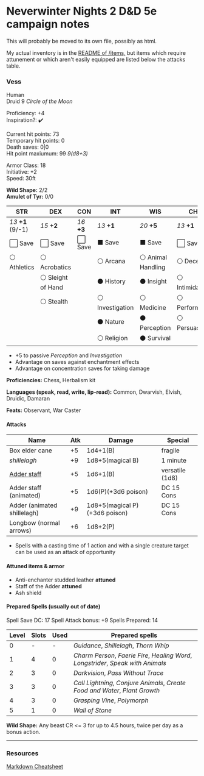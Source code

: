 # Neverwinter Nights 2 D&D 5e campaign notes

This will probably be moved to its own file, possibly as html.

My actual inventory is in the [README of /items,](./items/) but items which require attunement or which aren't easily equipped are listed below the attacks table.

### Vess

Human  
Druid 9 *Circle of the Moon*

Proficiency: +4  
Inspiration?: :heavy_check_mark:

Current hit points: 73  
Temporary hit points: 0  
Death saves: 0|0  
Hit point maxiumum: 99 *9(d8+3)*    

Armor Class: 18  
Initiative: +2  
Speed: 30ft

**Wild Shape:** 2/2  
**Amulet of Tyr:** 0/0

|  STR  |  DEX  |  CON  |  INT  |  WIS  |  CHA  |
|-------|-------|-------|-------|-------|-------|
| *13* **+1** (9/-1) | *15* **+2** | *16* **+3** | *13* **+1** | *20* **+5** | *13* **+1** |
| :white_large_square: Save | :white_large_square: Save | :white_large_square: Save | :black_large_square: Save | :black_large_square: Save | :white_large_square: Save |
| :white_circle: Athletics | :white_circle: Acrobatics || :white_circle: Arcana | :white_circle: Animal Handling | :white_circle: Deception |
|| :white_circle: Sleight of Hand || :black_circle: History | :black_circle: Insight | :white_circle: Intimidation |
|| :white_circle: Stealth || :white_circle: Investigation | :white_circle: Medicine | :white_circle: Performance |
|||| :black_circle: Nature | :black_circle: Perception | :white_circle: Persuasion | 
|||| :white_circle: Religion | :black_circle: Survival ||

* +5 to passive *Perception* and *Investigation*
* Advantage on saves against enchantment effects
* Advantage on concentration saves for taking damage


**Proficiencies:** Chess, Herbalism kit

**Languages (speak, read, write, lip-read):** Common, Dwarvish, Elvish, Druidic, Damaran

**Feats:** Observant, War Caster

#### Attacks

| Name                        | Atk | Damage                  | Special         |
|-----------------------------|-----|-------------------------|-----------------|
| Box elder cane              | +5  | 1d4+1(B)                | fragile         |
| *shillelagh*                | +9  | 1d8+5(magical B)        | 1 minute        |
| [Adder staff]               | +5  | 1d6+1(B)                | versatile (1d8) |
| Adder staff (animated)      | +5  | 1d6(P)(+3d6 poison)     | DC 15 Cons      |
| Adder (animated shillelagh) | +9  | 1d8+5(magical P)(+3d6 poison)| DC 15 Cons |
| Longbow (normal arrows)     | +6  | 1d8+2(P)                |                 |

* Spells with a casting time of 1 action and with a single creature target can be used as an attack of opportunity

#### Attuned items & armor

* Anti-enchanter studded leather **attuned**
* Staff of the Adder **attuned**
* Ash shield 

#### Prepared Spells (usually out of date)

Spell Save DC: 17
Spell Attack bonus: +9
Spells Prepared: 14

| Level | Slots | Used | Prepared spells |
|-------|-------|------|-----------------|
| 0     | -     | -    | *Guidance*, *Shillelagh*, *Thorn Whip* |
| 1     | 4     | 0    | *Charm Person*, *Faerie Fire*, *Healing Word*, *Longstrider*, *Speak with Animals* |
| 2     | 3     | 0    | *Darkvision*, *Pass Without Trace* |
| 3     | 3     | 0    | *Call Lightning*, *Conjure Animals*, *Create Food and Water*, *Plant Growth* |
| 4     | 3     | 0    | *Grasping Vine*, *Polymorph* |
| 5     | 1     | 0    | *Wall of Stone* |

**Wild Shape:** Any beast CR <= 3 for up to 4.5 hours, twice per day as a bonus action.

------------------------------------

### Resources

[Markdown Cheatsheet](https://github.com/adam-p/markdown-here/wiki/Markdown-Cheatsheet)

[Adder staff]: items/Staff%20of%20the%20Adder.md
